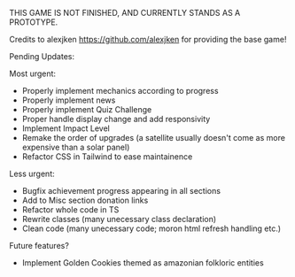 THIS GAME IS NOT FINISHED, 
AND CURRENTLY STANDS AS A PROTOTYPE.

Credits to alexjken https://github.com/alexjken for providing the base game!

Pending Updates:

Most urgent:
- Properly implement mechanics according to progress
- Properly implement news
- Properly implement Quiz Challenge
- Proper handle display change and add responsivity
- Implement Impact Level
- Remake the order of upgrades (a satellite usually doesn't come as more expensive than a solar panel)
- Refactor CSS in Tailwind to ease maintainence

 
Less urgent:
- Bugfix achievement progress appearing in all sections
- Add to Misc section donation links
- Refactor whole code in TS
- Rewrite classes (many unecessary class declaration)
- Clean code (many unecessary code; moron html refresh handling etc.)

Future features?
- Implement Golden Cookies themed as amazonian folkloric entities
